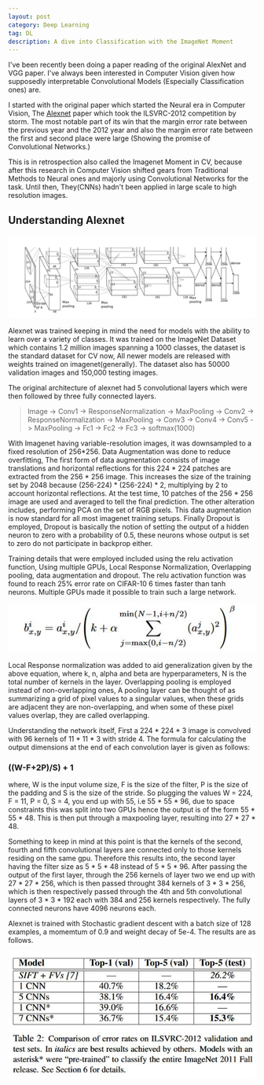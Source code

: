 ```yaml
---
layout: post
category: Deep Learning
tag: DL
description: A dive into Classification with the ImageNet Moment
---
```

I've been recently been doing a paper reading of the original AlexNet and VGG paper. I've always been interested in Computer Vision given how supposedly interpretable Convolutional Models (Especially Classification ones) are. 

I started with the original paper which started the Neural era in Computer Vision, The [Alexnet](https://papers.nips.cc/paper/4824-imagenet-classification-with-deep-convolutional-neural-networks.pdf) paper which took the ILSVRC-2012 competition by storm. The most notable part of its win that the margin error rate between the previous year and the 2012 year and also the margin error rate between the first and second place were large (Showing the promise of Convolutional Networks.) 

This is in retrospection also called the Imagenet Moment in CV, because after this research in Computer Vision shifted gears from Traditional Methods to Neural ones and majorly using Convolutional Networks for the task. Until then, They(CNNs) hadn't been applied in large scale to high resolution images. 

## Understanding Alexnet

<img src='/img/images/Classification/alexnet.jpg'>

Alexnet was trained keeping in mind the need for models with the ability to learn over a variety of classes. It was trained on the ImageNet Dataset which contains 1.2 million images spanning a 1000 classes, the dataset is the standard dataset for CV now, All newer models are released with weights trained on imagenet(generally). The dataset also has 50000 validation images and 150,000 testing images. 

The original architecture of alexnet had 5 convolutional layers which were then followed by three fully connected layers. 

>Image -> Conv1 -> ResponseNormalization -> MaxPooling -> Conv2 -> ResponseNormalization  -> MaxPooling -> Conv3 -> Conv4 -> Conv5 -> MaxPooling -> Fc1 -> Fc2 -> Fc3 -> softmax(1000)

With Imagenet having variable-resolution images, it was downsampled to a fixed resolution of 256*256. Data Augmentation was done to reduce overfitting, The first form of data augmentation consists of image translations and horizontal reflections for this 224 * 224 patches are extracted from the 256 * 256 image. This increases the size of the training set by 2048 because (256-224) * (256-224) * 2, multiplying by 2 to account horizontal reflections. At the test time, 10 patches of the 256 * 256 image are used and averaged to tell the final prediction. The other alteration includes, performing PCA on the set of RGB pixels. This data augmentation is now standard for all most imagenet training setups. Finally Dropout is employed, Dropout is basically the notion of setting the output of a hidden neuron to zero with a probability of 0.5, these neurons whose output is set to zero do not participate in backprop either. 

Training details that were employed included using the relu activation function, Using multiple GPUs, Local Response Normalization, Overlapping pooling, data augmentation and dropout. The relu activation function was found to reach 25% error rate on CIFAR-10 6 times faster than tanh neurons. Multiple GPUs made it possible to train such a large network. 

<img src='/img/images/Classification/lrn.jpg'>

Local Response normalization was added to aid generalization given by the above equation, where k, n, alpha and beta are hyperparameters, N is the total number of kernels in the layer. Overlapping pooling is employed instead of non-overlapping ones, A pooling layer can be thought of as summarizing a grid of pixel values to a singular values, when these grids are adjacent they are non-overlapping, and when some of these pixel values overlap, they are called overlapping. 

Understanding the network itself, First a 224 * 224 * 3 image is convolved with 96 kernels of 11 * 11 * 3 with stride 4. The formula for calculating the output dimensions at the end of each convolution layer is given as follows:

<h3> ((W-F+2P)/S) + 1 </h3>

where, W is the input volume size, F is the size of the filter, P is the size of the padding and S is the size of the stride. So plugging the values W = 224, F = 11, P = 0, S = 4, you end up with 55, i.e 55 * 55 * 96, due to space constraints this was split into two GPUs hence the output is of the form 55 * 55 * 48. This is then put through a maxpooling layer, resulting into 27 * 27 * 48. 

Something to keep in mind at this point is that the kernels of the second, fourth and fifth convolutional layers are connected only to those kernels residing on the same gpu. Therefore this results into, the second layer having the filter size as 5 * 5 * 48 instead of 5 * 5 * 96. After passing the output of the first layer, through the 256 kernels of layer two we end up with 27 * 27 * 256, which is then passed throught 384 kernels of 3 * 3 * 256, which is then respectively passed through the 4th and 5th convolutional layers of 3 * 3 * 192 each with 384 and 256 kernels respectively. The fully connected neurons have 4096 neurons each.  

Alexnet is trained with Stochastic gradient descent with a batch size of 128 examples, a momemtum of 0.9 and weight decay of 5e-4. The results are as follows.

<img src='/img/images/Classification/alexnetresults.jpg'>